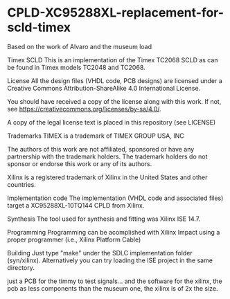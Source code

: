 # CPLD-XC95288XL-replacement-for-scld-timex
Based on the work of Alvaro and the museum load 

Timex SCLD
This is an implementation of the Timex TC2068 SCLD as can be found in Timex models TC2048 and TC2068.

License
All the design files (VHDL code, PCB designs) are licensed under a Creative Commons Attribution-ShareAlike 4.0 International License.

You should have received a copy of the license along with this work. If not, see https://creativecommons.org/licenses/by-sa/4.0/.

A copy of the legal license text is placed in this repository (see LICENSE)

Trademarks
TIMEX is a trademark of TIMEX GROUP USA, INC

The authors of this work are not affiliated, sponsored or have any partnership with the trademark holders. The trademark holders do not sponsor or endorse this work or any of its authors.

Xilinx is a registered trademark of Xilinx in the United States and other countries.

Implementation code
The implementation (VHDL code and associated files) target a XC95288XL-10TQ144 CPLD from Xilinx.

Synthesis
The tool used for synthesis and fitting was Xilinx ISE 14.7.

Programming
Programming can be acomplished with Xilinx Impact using a proper programmer (i.e., Xilinx Platform Cable)

Building
Just type "make" under the SDLC implementation folder (syn/xilinx). Alternatively you can try loading the ISE project in the same directory.

just a PCB for the timmy to test signals... and the software for the xilinx, the pcb as less components than the museum one, the xilinx is of 2x the size.

